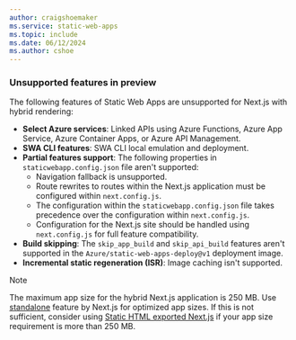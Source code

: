 ```yaml
---
author: craigshoemaker
ms.service: static-web-apps
ms.topic: include
ms.date: 06/12/2024
ms.author: cshoe
---
```


### Unsupported features in preview

The following features of Static Web Apps are unsupported for Next.js with hybrid rendering:

- **Select Azure services**: Linked APIs using Azure Functions, Azure App Service, Azure Container Apps, or Azure API Management.
- **SWA CLI features**: SWA CLI local emulation and deployment.
- **Partial features support**: The following properties in `staticwebapp.config.json` file aren't supported:
  - Navigation fallback is unsupported.
  - Route rewrites to routes within the Next.js application must be configured within `next.config.js`.
  - The configuration within the `staticwebapp.config.json` file takes precedence over the configuration within `next.config.js`.
  - Configuration for the Next.js site should be handled using `next.config.js` for full feature compatibility.
- **Build skipping**: The `skip_app_build` and `skip_api_build` features aren't supported in the `Azure/static-web-apps-deploy@v1` deployment image.
- **Incremental static regeneration (ISR)**: Image caching isn't supported.

> [!NOTE]
> The maximum app size for the hybrid Next.js application is 250 MB. Use [standalone](../articles/static-web-apps/deploy-nextjs-hybrid.md#enable-standalone-feature) feature by Next.js for optimized app sizes. If this is not sufficient, consider using [Static HTML exported Next.js](../articles/static-web-apps/deploy-nextjs-static-export.md) if your app size requirement is more than 250 MB.
